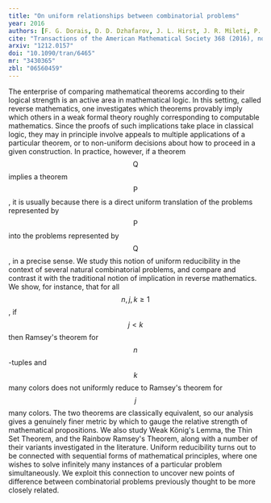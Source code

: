 ```yaml
---
title: "On uniform relationships between combinatorial problems"
year: 2016
authors: [F. G. Dorais, D. D. Dzhafarov, J. L. Hirst, J. R. Mileti, P. Shafer]
cite: "Transactions of the American Mathematical Society 368 (2016), no. 2, 1321--1359"
arxiv: "1212.0157"
doi: "10.1090/tran/6465"
mr: "3430365"
zbl: "06560459"
---
```

The enterprise of comparing mathematical theorems according to their logical strength is an active area in mathematical logic. In this setting, called reverse mathematics, one investigates which theorems provably imply which others in a weak formal theory roughly corresponding to computable mathematics. Since the proofs of such implications take place in classical logic, they may in principle involve appeals to multiple applications of a particular theorem, or to non-uniform decisions about how to proceed in a given construction. In practice, however, if a theorem $$\mathsf{Q}$$ implies a theorem $$\mathsf{P}$$, it is usually because there is a direct uniform translation of the problems represented by $$\mathsf{P}$$ into the problems represented by $$\mathsf{Q}$$, in a precise sense. We study this notion of uniform reducibility in the context of several natural combinatorial problems, and compare and contrast it with the traditional notion of implication in reverse mathematics. We show, for instance, that for all $$n,j,k \geq 1$$, if $$j < k$$ then Ramsey's theorem for $$n$$-tuples and $$k$$ many colors does not uniformly reduce to Ramsey's theorem for $$j$$ many colors. The two theorems are classically equivalent, so our analysis gives a genuinely finer metric by which to gauge the relative strength of mathematical propositions. We also study Weak König's Lemma, the Thin Set Theorem, and the Rainbow Ramsey's Theorem, along with a number of their variants investigated in the literature. Uniform reducibility turns out to be connected with sequential forms of mathematical principles, where one wishes to solve infinitely many instances of a particular problem simultaneously. We exploit this connection to uncover new points of difference between combinatorial problems previously thought to be more closely related.
